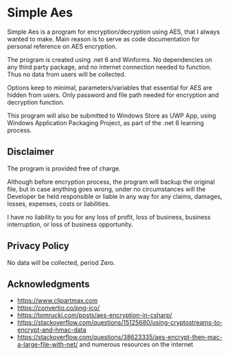 # Simple Aes

Simple Aes is a program for encryption/decryption using AES, that I always wanted to make.
Main reason is to serve as code documentation for personal reference on AES encryption.

The program is created using .net 6 and Winforms. 
No dependencies on any third party package, and no internet connection needed to function.
Thus no data from users will be collected.

Options keep to minimal, parameters/variables that essential for AES are hidden from users.
Only password and file path needed for encryption and decryption function.

This program will also be submitted to Windows Store as UWP App, using Windows Application Packaging Project, as part of the .net 6 learning process.


## Disclaimer
The program is provided free of charge.

Although before encryption process, the program will backup the original file, but in case anything goes wrong, under no circumstances will 
the Developer be held responsible or liable in any way for any claims, damages, losses, expenses, costs or liabilities.

I have no liability to you for any loss of profit, loss of business, business interruption, or loss of business opportunity.

## Privacy Policy
No data will be collected, period
Zero.

## Acknowledgments
- https://www.clipartmax.com
- https://convertio.co/png-ico/
- https://tomrucki.com/posts/aes-encryption-in-csharp/
- https://stackoverflow.com/questions/15125680/using-cryptostreams-to-encrypt-and-hmac-data
- https://stackoverflow.com/questions/38623335/aes-encrypt-then-mac-a-large-file-with-net/
and numerous resources on the internet

